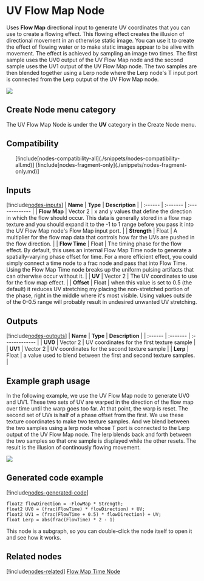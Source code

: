 # UV Flow Map Node

Uses **Flow Map** directional input to generate UV coordinates that you can use to create a flowing effect. This flowing effect creates the illusion of directional movement in an otherwise static image. You can use it to create the effect of flowing water or to make static images appear to be alive with movement. The effect is achieved by sampling an image two times. The first sample uses the UV0 output of the UV Flow Map node and the second sample uses the UV1 output of the UV Flow Map node. The two samples are then blended together using a Lerp node where the Lerp node's T input port is connected from the Lerp output of the UV Flow Map node.

![](images/)

## Create Node menu category

The UV Flow Map Node is under the **UV** category in the Create Node menu.

## Compatibility 

<ul>
    [!include[nodes-compatibility-all](./snippets/nodes-compatibility-all.md)]    <!-- ALL PIPELINES INCLUDE  -->
    [!include[nodes-fragment-only](./snippets/nodes-fragment-only.md)]       <!-- FRAGMENT ONLY INCLUDE  -->
</ul> 


## Inputs 

[!include[nodes-inputs](./snippets/nodes-inputs.md)] <!-- MULTIPLE INPUT PORTS INCLUDE -->
| **Name** | **Type** | **Description** |
| :------  | :------- | :-------------  |
|  **Flow Map**  | Vector 2 | x and y values that define the direction in which the flow should occur.  This data is generally stored in a flow map texture and you should expand it to the -1 to 1 range before you pass it into the UV Flow Map node's Flow Map input port. |
|  **Strength**  | Float | A multiplier for the flow map data that controls how far the UVs are pushed in the flow direction. |
|  **Flow Time**  | Float | The timing phase for the flow effect.  By default, this uses an internal Flow Map Time node to generate a spatially-varying phase offset for time.  For a more efficient effect, you could simply connect a time node to a frac node and pass that into Flow Time. Using the Flow Map Time node breaks up the uniform pulsing artifacts that can otherwise occur without it. |
|  **UV**  | Vector 2 | The UV coordinates to use for the flow map effect. |
|  **Offset**  | Float | when this value is set to 0.5 (the default) it reduces UV stretching my placing the non-stretched portion of the phase, right in the middle where it's most visible. Using values outside of the 0-0.5 range will probably result in undesired unwanted UV stretching.


## Outputs

[!include[nodes-outputs](./snippets/nodes-outputs.md)] <!-- MULTIPLE OUTPUT PORTS INCLUDE -->
| **Name** | **Type** | **Description** |
| :------  | :------- | :-------------  |
|  **UV0**   | Vector 2 | UV coordinates for the first texture sample |
|  **UV1**   | Vector 2 | UV coordinates for the second texture sample |
|  **Lerp**   | Float | a value used to blend between the first and second texture samples. |


## Example graph usage 

In the following example, we use the UV Flow Map node to generate UV0 and UV1. These two sets of UV are warped in the direction of the flow map over time until the warp goes too far.  At that point, the warp is reset. The second set of UVs is half of a phase offset from the first.  We use these texture coordinates to make two texture samples.  And we blend between the two samples using a lerp node whose T port is connected to the Lerp output of the UV Flow Map node. The lerp blends back and forth between the two samples so that one sample is displayed while the other resets. The result is the illusion of continously flowing movement.

![](images/)

## Generated code example

[!include[nodes-generated-code](./snippets/nodes-generated-code.md)]

```
float2 flowDirection = -FlowMap * Strength;
float2 UV0 = (frac(FlowTime) * flowDirection) + UV;
float2 UV1 = (frac(FlowTime + 0.5) * flowDirection) + UV;
float Lerp = abs(frac(FlowTime) * 2 - 1)
```
This node is a subgraph, so you can double-click the node itself to open it and see how it works.

## Related nodes 
[!include[nodes-related](./snippets/nodes-related.md)]
[Flow Map Time Node](Flow-Map-Time-Node.md)

